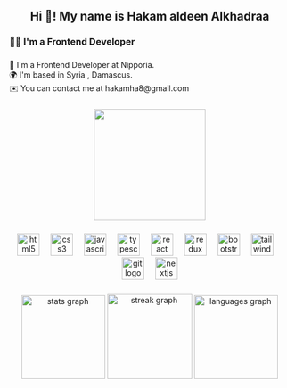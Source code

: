 <h2 align="center">Hi 👋! My name is Hakam aldeen Alkhadraa</h2>

###

<h3 align="left">👨‍💻  I'm a Frontend Developer</h3>

###

<p align="left">💼 I'm a Frontend Developer at Nipporia.<br>🌍  I'm based in Syria , Damascus.<br>✉️  You can contact me at hakamha8@gmail.com</p>

###

<div align="center">
  <img height="200" src="https://media.giphy.com/media/h408T6Y5GfmXBKW62l/giphy.gif?cid=ecf05e47imp7gsd147axkbuji9rp7enb8eta5vjwp1kxzsdm&ep=v1_gifs_search&rid=giphy.gif&ct=g"  />
</div>

###

<div align="center">
  <img src="https://cdn.jsdelivr.net/gh/devicons/devicon/icons/html5/html5-original.svg" height="40" alt="html5 logo"  />
  <img width="12" />
  <img src="https://cdn.jsdelivr.net/gh/devicons/devicon/icons/css3/css3-original.svg" height="40" alt="css3 logo"  />
  <img width="12" />
  <img src="https://cdn.jsdelivr.net/gh/devicons/devicon/icons/javascript/javascript-original.svg" height="40" alt="javascript logo"  />
  <img width="12" />
  <img src="https://cdn.jsdelivr.net/gh/devicons/devicon/icons/typescript/typescript-original.svg" height="40" alt="typescript logo"  />
  <img width="12" />
  <img src="https://cdn.jsdelivr.net/gh/devicons/devicon/icons/react/react-original.svg" height="40" alt="react logo"  />
  <img width="12" />
  <img src="https://img.icons8.com/color/48/redux.png" height="40" alt="redux logo"  />
  <img width="12" />
  <img src="https://cdn.jsdelivr.net/gh/devicons/devicon/icons/bootstrap/bootstrap-original.svg" height="40" alt="bootstrap logo"  />
   <img width="12" />
  <img src="https://v3.tailwindcss.com/_next/static/media/tailwindcss-mark.3c5441fc7a190fb1800d4a5c7f07ba4b1345a9c8.svg" height="40" alt="tailwind CSS logo"  />
  <img width="12" />
  <img src="https://cdn.jsdelivr.net/gh/devicons/devicon/icons/git/git-original.svg" height="40" alt="git logo"  />
  <img width="12" />
  <img src="https://cdn.jsdelivr.net/gh/devicons/devicon/icons/nextjs/nextjs-original.svg" height="40" alt="nextjs logo"  />
</div>

###

<div align="center">
  <img src="https://github-readme-stats.vercel.app/api?username=Hakam-aldeen-Kh&hide_title=false&hide_rank=false&show_icons=true&include_all_commits=true&count_private=true&disable_animations=false&theme=react&locale=en&hide_border=false" height="150" alt="stats graph"  />
  <img src="https://streak-stats.demolab.com?user=Hakam-aldeen-Kh&locale=en&mode=daily&theme=react&hide_border=false&border_radius=5" height="152" alt="streak graph"  />
  <img src="https://github-readme-stats.vercel.app/api/top-langs?username=Hakam-aldeen-Kh&locale=en&hide_title=false&layout=compact&card_width=320&langs_count=5&theme=react&hide_border=false" height="150" alt="languages graph"  />
</div>

###
